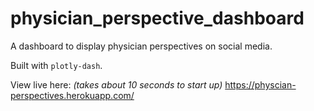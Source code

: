 # physician_perspective_dashboard
A dashboard to display physician perspectives on social media.

Built with `plotly-dash`.

View live here: _(takes about 10 seconds to start up)_
https://physcian-perspectives.herokuapp.com/
